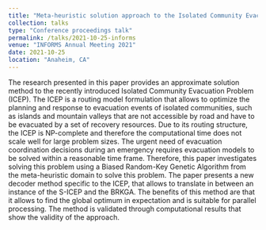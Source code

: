 ```yaml
---
title: "Meta-heuristic solution approach to the Isolated Community Evacuation Problem"
collection: talks
type: "Conference proceedings talk"
permalink: /talks/2021-10-25-informs
venue: "INFORMS Annual Meeting 2021"
date: 2021-10-25
location: "Anaheim, CA"
---
```


The research presented in this paper provides an approximate solution method to the recently introduced Isolated Community Evacuation Problem (ICEP). The ICEP is a routing model formulation that allows to optimize the planning and response to evacuation events of isolated communities, such as islands and mountain valleys that are not accessible by road and have to be evacuated by a set of recovery resources. Due to its routing structure, the ICEP is NP-complete and therefore the computational time does not scale well for large problem sizes. The urgent need of evacuation coordination decisions during an emergency requires evacuation models to be solved within a reasonable time frame. Therefore, this paper investigates solving this problem using a Biased Random-Key Genetic Algorithm from the meta-heuristic domain to solve this problem. The paper presents a new decoder method specific to the ICEP, that allows to translate in between an instance of the S-ICEP and the BRKGA. The benefits of this method are that it allows to find the global optimum in expectation and is suitable for parallel processing. The method is validated through computational results that show the validity of the approach. 
